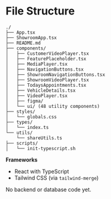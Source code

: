 # File Structure

```
./
├── App.tsx
├── ShowroomApp.tsx
├── README.md
├── components/
│   ├── CustomerVideoPlayer.tsx
│   ├── FeaturePlaceholder.tsx
│   ├── MediaPlayer.tsx
│   ├── NavigationButtons.tsx
│   ├── ShowroomNavigationButtons.tsx
│   ├── ShowroomVideoPlayer.tsx
│   ├── TodaysAppointments.tsx
│   ├── VehicleDetails.tsx
│   ├── VideoPlayer.tsx
│   ├── figma/
│   └── ui/ (48 utility components)
├── styles/
│   └── globals.css
├── types/
│   └── index.ts
└── utils/
    └── shareUtils.ts
├── scripts/
│   └── init-typescript.sh
```

**Frameworks**
- React with TypeScript
- Tailwind CSS (via `tailwind-merge`)

No backend or database code yet.
